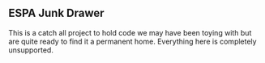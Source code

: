 ## ESPA Junk Drawer 
This is a catch all project to hold code we may have been toying with but 
are quite ready to find it a permanent home.  Everything here is completely unsupported.


